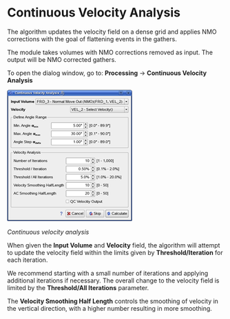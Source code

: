 # Continuous Velocity Analysis

The algorithm updates the velocity field on a dense grid and applies NMO corrections with the goal of flattening events in the gathers.

The module takes volumes with NMO corrections removed as input. The output will be NMO corrected gathers.

To open the dialog window, go to: **Processing** → **Continuous Velocity Analysis**

![](../../.gitbook/assets/066_processing.png)

_Continuous velocity analysis_

When given the **Input Volume** and **Velocity** field, the algorithm will attempt to update the velocity field within the limits given by **Threshold/Iteration** for each iteration.

We recommend starting with a small number of iterations and applying additional iterations if necessary. The overall change to the velocity field is limited by the **Threshold/All Iterations** parameter.

The **Velocity Smoothing Half Length** controls the smoothing of velocity in the vertical direction, with a higher number resulting in more smoothing.

